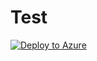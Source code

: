 # Test






[![Deploy to Azure](https://azuredeploy.net/deploybutton.png)](https://azuredeploy.net/)
